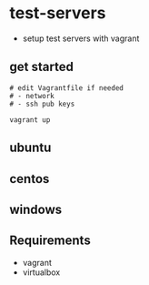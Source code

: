 # test-servers
- setup test servers with vagrant

## get started
```
# edit Vagrantfile if needed
# - network
# - ssh pub keys

vagrant up
```

## ubuntu

## centos

## windows

## Requirements
- vagrant
- virtualbox
